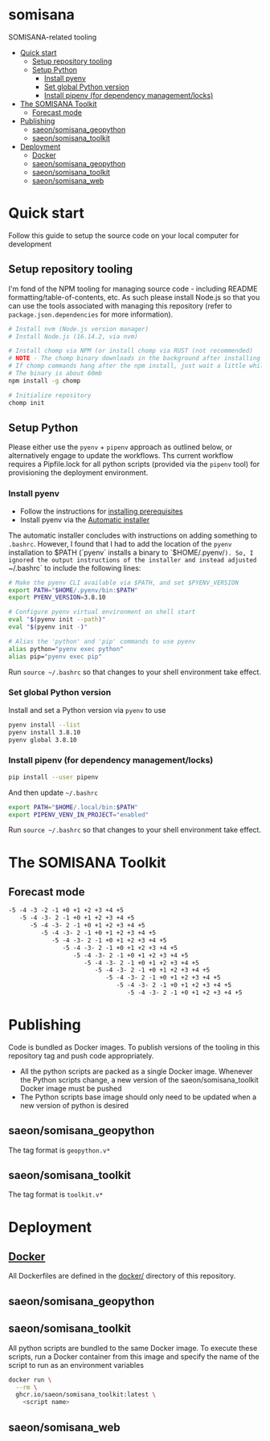 # somisana

SOMISANA-related tooling

<!-- START doctoc generated TOC please keep comment here to allow auto update -->
<!-- DON'T EDIT THIS SECTION, INSTEAD RE-RUN doctoc TO UPDATE -->

- [Quick start](#quick-start)
  - [Setup repository tooling](#setup-repository-tooling)
  - [Setup Python](#setup-python)
    - [Install pyenv](#install-pyenv)
    - [Set global Python version](#set-global-python-version)
    - [Install pipenv (for dependency management/locks)](#install-pipenv-for-dependency-managementlocks)
- [The SOMISANA Toolkit](#the-somisana-toolkit)
  - [Forecast mode](#forecast-mode)
- [Publishing](#publishing)
  - [saeon/somisana_geopython](#saeonsomisana_geopython)
  - [saeon/somisana_toolkit](#saeonsomisana_toolkit)
- [Deployment](#deployment)
  - [Docker](#docker)
  - [saeon/somisana_geopython](#saeonsomisana_geopython-1)
  - [saeon/somisana_toolkit](#saeonsomisana_toolkit-1)
  - [saeon/somisana_web](#saeonsomisana_web)

<!-- END doctoc generated TOC please keep comment here to allow auto update -->

# Quick start

Follow this guide to setup the source code on your local computer for development

## Setup repository tooling

I'm fond of the NPM tooling for managing source code - including README formatting/table-of-contents, etc. As such please install Node.js so that you can use the tools associated with managing this repository (refer to `package.json.dependencies` for more information).

```sh
# Install nvm (Node.js version manager)
# Install Node.js (16.14.2, via nvm)

# Install chomp via NPM (or install chomp via RUST (not recommended)
# NOTE - The chomp binary downloads in the background after installing
# If chomp commands hang after the npm install, just wait a little while
# The binary is about 60mb
npm install -g chomp

# Initialize repository
chomp init
```

## Setup Python
Please either use the `pyenv` + `pipenv` approach as outlined below, or alternatively engage to update the workflows. Ths current workflow requires a Pipfile.lock for all python scripts (provided via the `pipenv` tool) for provisioning the deployment environment.

### Install pyenv

- Follow the instructions for [installing prerequisites](https://github.com/pyenv/pyenv#installation)
- Install pyenv via the [Automatic installer](https://github.com/pyenv/pyenv#automatic-installer)

The automatic installer concludes with instructions on adding something to `.bashrc`. However, I found that I had to add the location of the `pyenv` installation to $PATH (`pyenv` installs a binary to `$HOME/.pyenv/`). So, I ignored the output instructions of the installer and instead adjusted `~/.bashrc` to include the following lines:

```sh
# Make the pyenv CLI available via $PATH, and set $PYENV_VERSION
export PATH="$HOME/.pyenv/bin:$PATH"
export PYENV_VERSION=3.8.10

# Configure pyenv virtual environment on shell start
eval "$(pyenv init --path)"
eval "$(pyenv init -)"

# Alias the 'python' and 'pip' commands to use pyenv
alias python="pyenv exec python"
alias pip="pyenv exec pip"
```

Run `source ~/.bashrc` so that changes to your shell environment take effect.

### Set global Python version

Install and set a Python version via `pyenv` to use

```sh
pyenv install --list
pyenv install 3.8.10
pyenv global 3.8.10
```

### Install pipenv (for dependency management/locks)

```sh
pip install --user pipenv
```

And then update `~/.bashrc`

```sh
export PATH="$HOME/.local/bin:$PATH"
export PIPENV_VENV_IN_PROJECT="enabled"
```

Run `source ~/.bashrc` so that changes to your shell environment take effect.

# The SOMISANA Toolkit

## Forecast mode

```txt
-5 -4 -3 -2 -1 +0 +1 +2 +3 +4 +5
   -5 -4 -3- 2 -1 +0 +1 +2 +3 +4 +5
      -5 -4 -3- 2 -1 +0 +1 +2 +3 +4 +5
         -5 -4 -3- 2 -1 +0 +1 +2 +3 +4 +5
            -5 -4 -3- 2 -1 +0 +1 +2 +3 +4 +5
               -5 -4 -3- 2 -1 +0 +1 +2 +3 +4 +5
                  -5 -4 -3- 2 -1 +0 +1 +2 +3 +4 +5
                     -5 -4 -3- 2 -1 +0 +1 +2 +3 +4 +5
                        -5 -4 -3- 2 -1 +0 +1 +2 +3 +4 +5
                           -5 -4 -3- 2 -1 +0 +1 +2 +3 +4 +5
                              -5 -4 -3- 2 -1 +0 +1 +2 +3 +4 +5
                                 -5 -4 -3- 2 -1 +0 +1 +2 +3 +4 +5
```

# Publishing

Code is bundled as Docker images. To publish versions of the tooling in this repository tag and push code appropriately.

- All the python scripts are packed as a single Docker image. Whenever the Python scripts change, a new version of the saeon/somisana_toolkit Docker image must be pushed
- The Python scripts base image should only need to be updated when a new version of python is desired

## saeon/somisana_geopython

The tag format is `geopython.v*`

## saeon/somisana_toolkit

The tag format is `toolkit.v*`

# Deployment

## [Docker](docker/)

All Dockerfiles are defined in the [docker/](docker/) directory of this repository.

## saeon/somisana_geopython

## saeon/somisana_toolkit

All python scripts are bundled to the same Docker image. To execute these scripts, run a Docker container from this image and specify the name of the script to run as an environment variables

```sh
docker run \
  --rm \
  ghcr.io/saeon/somisana_toolkit:latest \
    <script name>
```

## saeon/somisana_web
